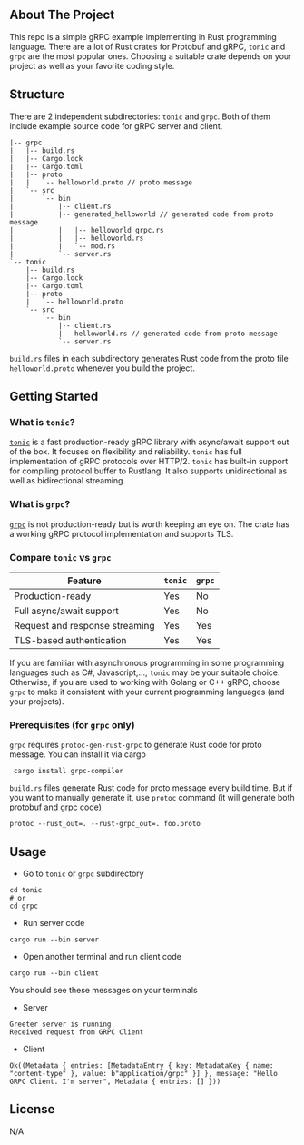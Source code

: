<!-- ABOUT THE PROJECT -->
## About The Project

This repo is a simple gRPC example implementing in Rust programming language. There are a lot of Rust crates for Protobuf and gRPC, `tonic` and `grpc` are the most popular ones. Choosing a suitable crate depends on your project as well as your favorite coding style.


## Structure

There are 2 independent subdirectories: `tonic` and `grpc`. Both of them include example source code for gRPC server and client.
```
|-- grpc
|   |-- build.rs
|   |-- Cargo.lock
|   |-- Cargo.toml
|   |-- proto
|   |   `-- helloworld.proto // proto message
|   `-- src
|       `-- bin
|           |-- client.rs
|           |-- generated_helloworld // generated code from proto message
|           |   |-- helloworld_grpc.rs
|           |   |-- helloworld.rs
|           |   `-- mod.rs
|           `-- server.rs
`-- tonic
    |-- build.rs
    |-- Cargo.lock
    |-- Cargo.toml
    |-- proto
    |   `-- helloworld.proto
    `-- src
        `-- bin
            |-- client.rs
            |-- helloworld.rs // generated code from proto message
            `-- server.rs
```

`build.rs` files in each subdirectory generates Rust code from the proto file `helloworld.proto` whenever you build the project.


<!-- GETTING STARTED -->
## Getting Started

### What is  `tonic`?

[`tonic`](https://crates.io/crates/tonic)  is a fast production-ready gRPC library with async/await support out of the box. It focuses on flexibility and reliability.  `tonic`  has full implementation of gRPC protocols over HTTP/2.  `tonic`  has built-in support for compiling protocol buffer to Rustlang. It also supports unidirectional as well as bidirectional streaming.

### What is  `grpc`?

[`grpc`](https://crates.io/crates/grpc)  is not production-ready but is worth keeping an eye on. The crate has a working gRPC protocol implementation and supports TLS.

### Compare `tonic` vs `grpc`
|Feature  |`tonic`  |`grpc`
|--|--|--|
| Production-ready | Yes | No |
| Full async/await support | Yes | No |
| Request and response streaming | Yes | Yes |
| TLS-based authentication | Yes | Yes |

If you are familiar with asynchronous programming in some programming languages such as C#, Javascript,..., `tonic` may be your suitable choice. Otherwise, if you are used to working with Golang or C++ gRPC, choose `grpc` to make it consistent with your current programming languages (and your projects).

### Prerequisites (for `grpc` only)

`grpc` requires `protoc-gen-rust-grpc` to generate Rust code for proto message. You can install it via cargo
```
 cargo install grpc-compiler
```
`build.rs` files generate Rust code for proto message every build time. But if you want to manually generate it, use `protoc` command (it will generate both protobuf and grpc code)
```
protoc --rust_out=. --rust-grpc_out=. foo.proto
```

<!-- USAGE EXAMPLES -->
## Usage
- Go to `tonic` or `grpc` subdirectory
```
cd tonic
# or
cd grpc
```
- Run server code
```
cargo run --bin server
```
- Open another terminal and run client code
```
cargo run --bin client
```
You should see these messages on your terminals
- Server
```
Greeter server is running
Received request from GRPC Client
```
- Client
```
Ok((Metadata { entries: [MetadataEntry { key: MetadataKey { name: "content-type" }, value: b"application/grpc" }] }, message: "Hello GRPC Client. I'm server", Metadata { entries: [] }))
```


<!-- LICENSE -->
## License
N/A
